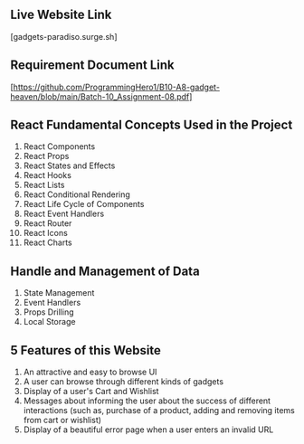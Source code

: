 ## Live Website Link
[gadgets-paradiso.surge.sh]

## Requirement Document Link
[https://github.com/ProgrammingHero1/B10-A8-gadget-heaven/blob/main/Batch-10_Assignment-08.pdf]

## React Fundamental Concepts Used in the Project
1. React Components
2. React Props
3. React States and Effects
4. React Hooks
5. React Lists
6. React Conditional Rendering
7. React Life Cycle of Components
8. React Event Handlers
9. React Router
10. React Icons
11. React Charts 

## Handle and Management of Data
1. State Management
2. Event Handlers
3. Props Drilling
4. Local Storage

## 5 Features of this Website
1. An attractive and easy to browse UI
2. A user can browse through different kinds of gadgets
3. Display of a user's Cart and Wishlist
4. Messages about informing the user about the success of different interactions (such as, purchase of a product, adding and removing items from cart or wishlist)
5. Display of a beautiful error page when a user enters an invalid URL
